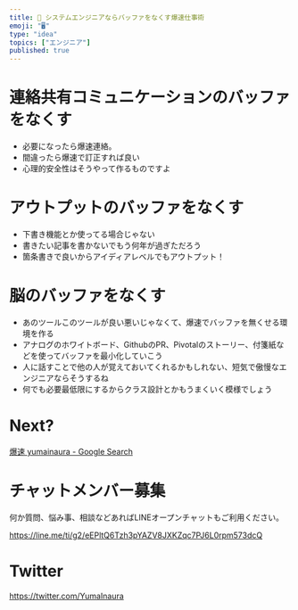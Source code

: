 ```yaml
---
title: 📔 システムエンジニアならバッファをなくす爆速仕事術
emoji: "🖥"
type: "idea"
topics: ["エンジニア"]
published: true
---
```


# 連絡共有コミュニケーションのバッファをなくす

- 必要になったら爆速連絡。
- 間違ったら爆速で訂正すれば良い
- 心理的安全性はそうやって作るものですよ

# アウトプットのバッファをなくす

- 下書き機能とか使ってる場合じゃない
- 書きたい記事を書かないでもう何年が過ぎただろう
- 箇条書きで良いからアイディアレベルでもアウトプット！

# 脳のバッファをなくす

- あのツールこのツールが良い悪いじゃなくて、爆速でバッファを無くせる環境を作る
- アナログのホワイトボード、GithubのPR、Pivotalのストーリー、付箋紙などを使ってバッファを最小化していこう
- 人に話すことで他の人が覚えておいてくれるかもしれない、短気で傲慢なエンジニアならそうするね
- 何でも必要最低限にするからクラス設計とかもうまくいく模様でしょう

# Next?

[爆速 yumainaura - Google Search](https://www.google.co.jp/search?q=%E7%88%86%E9%80%9F+yumainaura&oq=%E7%88%86%E9%80%9F+yumainaura&aqs=chrome..69i57j69i60l3j0l2.2325j0j9&sourceid=chrome&ie=UTF-8)










<!-- Update From Qiita API -->

# チャットメンバー募集


何か質問、悩み事、相談などあればLINEオープンチャットもご利用ください。

https://line.me/ti/g2/eEPltQ6Tzh3pYAZV8JXKZqc7PJ6L0rpm573dcQ





# Twitter


https://twitter.com/YumaInaura


<!-- Update From Qiita API -->


